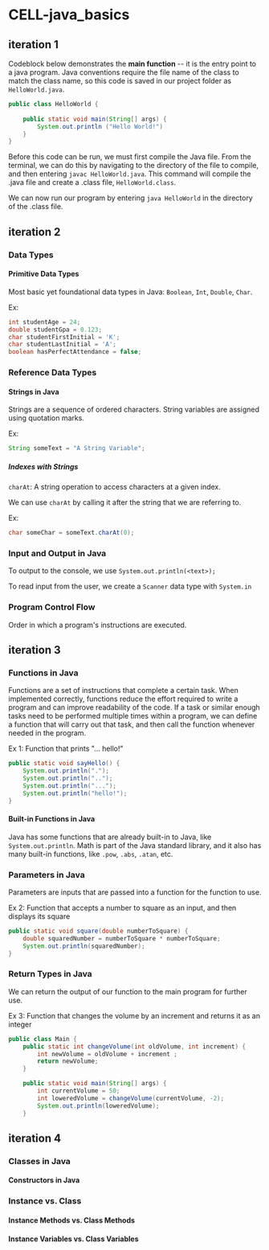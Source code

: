 # CELL-java_basics

## iteration 1

Codeblock below demonstrates the **main function** -- it is the entry point to a java program. Java conventions require the file name of the class to match the class name, so this code is saved in our project folder as `HelloWorld.java`.

```java
public class HelloWorld {
    
    public static void main(String[] args) {
        System.out.println ("Hello World!")
    }
}
```

Before this code can be run, we must first compile the Java file. From the terminal, we can do this by navigating to the directory of the file to compile, and then entering `javac HelloWorld.java`. This command will compile the .java file and create a .class file, `HelloWorld.class`.

We can now run our program by entering `java HelloWorld` in the directory of the .class file.

## iteration 2

### Data Types

#### Primitive Data Types

Most basic yet foundational data types in Java: `Boolean`, `Int`, `Double`, `Char`.

Ex:

```java
int studentAge = 24;
double studentGpa = 0.123;
char studentFirstInitial = 'K';
char studentLastInitial = 'A';
boolean hasPerfectAttendance = false;
```

### Reference Data Types

#### Strings in Java

Strings are a sequence of ordered characters. String variables are assigned using quotation marks.

Ex:

```java
String someText = "A String Variable";
```

##### Indexes with Strings

`charAt`: A string operation to access characters at a given index.

We can use `charAt` by calling it after the string that we are referring to.

Ex:

```java
char someChar = someText.charAt(0);
```

### Input and Output in Java

To output to the console, we use `System.out.println(<text>);`

To read input from the user, we create a `Scanner` data type with `System.in`

### Program Control Flow

Order in which a program's instructions are executed.


## iteration 3

### Functions in Java

Functions are a set of instructions that complete a certain task. When implemented correctly, functions reduce the effort required to write a program and can improve readability of the code. If a task or similar enough tasks need to be performed multiple times within a program, we can define a function that will carry out that task, and then call the function whenever needed in the program.


Ex 1: Function that prints "... hello!"
```java
public static void sayHello() {
    System.out.println(".");
    System.out.println("..");
    System.out.println("...");
    System.out.println("hello!");
}
```

#### Built-in Functions in Java
Java has some functions that are already built-in to Java, like `System.out.println`. Math is part of the Java standard library, and it also has many built-in functions, like `.pow`, `.abs`, `.atan`, etc.

### Parameters in Java
Parameters are inputs that are passed into a function for the function to use.

Ex 2: Function that accepts a number to square as an input, and then displays its square
```java
public static void square(double numberToSquare) {
    double squaredNumber = numberToSquare * numberToSquare;
    System.out.println(squaredNumber);
}
```

### Return Types in Java
We can return the output of our function to the main program for further use.

Ex 3: Function that changes the volume by an increment and returns it as an integer
```java
public class Main {
    public static int changeVolume(int oldVolume, int increment) {
        int newVolume = oldVolume + increment ;
        return newVolume;
    }

    public static void main(String[] args) {
        int currentVolume = 50;
        int loweredVolume = changeVolume(currentVolume, -2);
        System.out.println(loweredVolume);
    }
```

## iteration 4

### Classes in Java

#### Constructors in Java

### Instance vs. Class

#### Instance Methods vs. Class Methods

#### Instance Variables vs. Class Variables